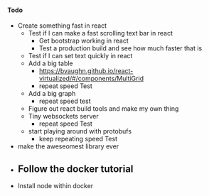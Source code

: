 #### Todo

- Create something fast in react
  - Test if I can make a fast scrolling text bar in react
    - Get bootstrap working in react
    - Test a production build and see how much faster that is
  - Test if I can set text quickly in react
  - Add a big table
    -  https://bvaughn.github.io/react-virtualized/#/components/MultiGrid
    - repeat speed Test
  - Add a big graph
    - repeat speed test
  -  Figure out react build tools and make my own thing
  - Tiny websockets server
    - repeat speed Test
  - start playing around with protobufs
    - keep repeating speed Test
- make the aweseomest library ever
- Follow the docker tutorial
  -
- Install node within docker
